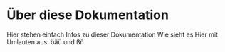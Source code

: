 # Über diese Dokumentation

Hier stehen einfach Infos zu dieser Dokumentation
Wie sieht es Hier mit Umlauten aus: öäü und ßñ
